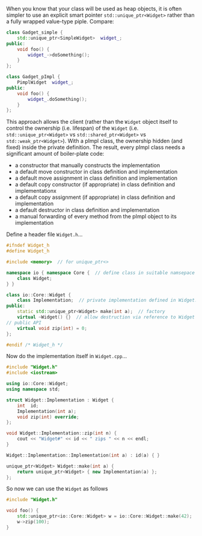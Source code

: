 When you know that your class will be used as heap objects, it is often simpler
to use an explicit smart pointer ```std::unique_ptr<Widget>``` rather than a
fully wrapped value-type piple. Compare:

```c++
class Gadget_simple {
    std::unique_ptr<SimpleWidget>  widget_;
public:  
    void foo() {
        widget_->doSomething();
    }
};

class Gadget_pImpl {
    PimplWidget  widget_;
public:    
    void foo() {
        widget_.doSomething();
    }
};
```

This approach allows the client (rather than the ```Widget``` object itself to control the ownership 
(i.e. lifespan) of the ```Widget```
(i.e. ```std::unique_ptr<Widget>``` vs ```std::shared_ptr<Widget>``` vs ```std::weak_ptr<Widget>```).
With a pImpl class, the ownership hidden (and fixed) inside the private definition.
The result, every pImpl class needs a significant amount of boiler-plate code:
 * a constructor that manually constructs the implementation
 * a default move constructor in class definition and implementation
 * a default move assignment in class definition and implementation
 * a default copy constructor (if appropriate) in class definition and implementationx
 * a default copy assignment (if appropriate) in class definition and implementation
 * a default destructor in class definition and implementation
 * a manual forwarding of every method from the pImpl object to its implementation

Define a header file ```Widget.h```...

```c++
#ifndef Widget_h
#define Widget_h

#include <memory>  // for unique_ptr<>

namespace io { namespace Core {  // define class in suitable namsepace
    class Widget;
} }

class io::Core::Widget {   
    class Implementation;  // private implementation defined in Widget.cpp
public:
    static std::unique_ptr<Widget> make(int a);  // factory
    virtual ~Widget() {}  // allow destruction via reference to Widget
// public API
    virtual void zip(int) = 0;
};

#endif /* Widget_h */
```

Now do the implementation itself in ```Widget.cpp```...

```c++
#include "Widget.h"
#include <iostream>

using io::Core::Widget;
using namespace std;

struct Widget::Implementation : Widget {
    int  id;
    Implementation(int a);
    void zip(int) override;
};

void Widget::Implementation::zip(int n) {
    cout << "Widget#" << id << " zips " << n << endl;
}

Widget::Implementation::Implementation(int a) : id(a) { }

unique_ptr<Widget> Widget::make(int a) {
    return unique_ptr<Widget> { new Implementation(a) };
};
```

So now we can use the ```Widget``` as follows

```c++
#include "Widget.h"

void foo() {
    std::unique_ptr<io::Core::Widget> w = io::Core::Widget::make(42);
    w->zip(100);
}
```
